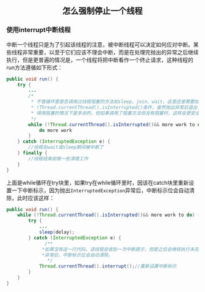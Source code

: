 <h2 style="text-align:center">怎么强制停止一个线程</h2>

### 使用interrupt中断线程

中断一个线程只是为了引起该线程的注意，被中断线程可以决定如何应对中断。某些线程非常重要，以至于它们应该不理会中断，而是在处理完抛出的异常之后继续执行，但是更普遍的情况是，一个线程将把中断看作一个终止请求，这种线程的run方法遵循如下形式：

```java
public void run() {
    try {
        ...
        /*
         * 不管循环里是否调用过线程阻塞的方法如sleep、join、wait，这里还是需要加上
         * !Thread.currentThread().isInterrupted()条件，虽然抛出异常后退出了循环，显
         * 得用阻塞的情况下是多余的，但如果调用了阻塞方法但没有阻塞时，这样会更安全、更及时。
         */
        while (!Thread.currentThread().isInterrupted()&& more work to do) {
            do more work 
        }
    } catch (InterruptedException e) {
        //线程在wait或sleep期间被中断了
    } finally {
        //线程结束前做一些清理工作
    }
}
```

上面是while循环在try块里，如果try在while循环里时，因该在catch块里重新设置一下中断标示，因为抛出`InterruptedException`异常后，中断标示位会自动清除，此时应该这样：

```java
public void run() {
    while (!Thread.currentThread().isInterrupted()&& more work to do) {
        try {
            ...
            sleep(delay);
        } catch (InterruptedException e) {
	          /**
  	         *如果没有这一行代码，该线程会收到一次中断提示，但是之后会继续执行未完成的任务，也就是说中断实际上就不会起作用，因为抛出InterruptedException
  	         *异常后，中断标示位会自动清除。
    	       */
            Thread.currentThread().interrupt();//重新设置中断标示
        }
    }
}
```



